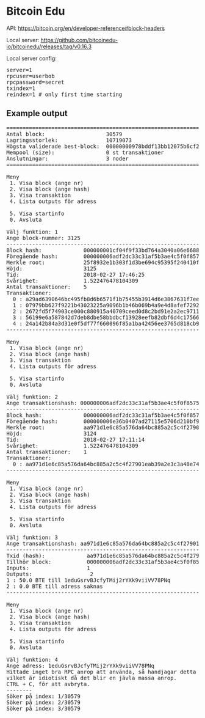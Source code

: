 # Bitcoin Edu

API: https://bitcoin.org/en/developer-reference#block-headers

Local server: https://github.com/bitcoinedu-io/bitcoinedu/releases/tag/v0.16.3

Local server config:
<pre>
server=1
rpcuser=userbob
rpcpassword=secret
txindex=1
reindex=1 # only first time starting
</pre>
## Example output
<pre>
====================================================================================================
Antal block:                   30579
Lagringsstorlek:               10719073
Högsta validerade best-block:  00000000978bddf13bb12075b6cf2fa895a8911b773c0a6665f2d049cd6fb5b8
Mempool (size):                0 st transaktioner
Anslutningar:                  3 noder
====================================================================================================

Meny
 1. Visa block (ange nr)
 2. Visa block (ange hash)
 3. Visa transaktion
 4. Lista outputs för adress

 5. Visa startinfo
 0. Avsluta

Välj funktion: 1
Ange block-nummer: 3125
----------------------------------------------------------------------------------------------------
Block hash:             000000001cf04f9f33bd764a3040a06e6688094bac6ec2f173c74c576ef47b4f
Föregående hash:        000000006adf2dc33c31af5b3ae4c5f0f85755ea88f12c2854504c52fb7b879f
Merkle root:            25f8932e1b303f1d3be694c95395f240410f04e9884253732b4f411e0b3ae363
Höjd:                   3125
Tid:                    2018-02-27 17:46:25
Svårighet:              1.522476478104309
Antal transaktioner:    5
Transaktioner:
  0 : a29ad6390646bc495fb8d6b6571f1b75455b3914d6e3867631f7eee95097ed50
  1 : 07979bb627f9221b43023225a9096b1b46b069b4a9e4d8afef7292db90d9e05e
  2 : 2672fd5f74903ce000c880915a40709ceed0d8c2bd91e2a2ec9711d799eec01d
  3 : 56199e6a587842d7deb8dbe58bbdbcf13928eefb82dbf6d4c175663f6afd8588
  4 : 24a142b84a3d31e0f5df77f660096f85a1ba42456ee3765d818cb999dbeb6235
----------------------------------------------------------------------------------------------------

Meny
 1. Visa block (ange nr)
 2. Visa block (ange hash)
 3. Visa transaktion
 4. Lista outputs för adress

 5. Visa startinfo
 0. Avsluta

Välj funktion: 2
Ange transaktionshash: 000000006adf2dc33c31af5b3ae4c5f0f85755ea88f12c2854504c52fb7b879f
----------------------------------------------------------------------------------------------------
Block hash:             000000006adf2dc33c31af5b3ae4c5f0f85755ea88f12c2854504c52fb7b879f
Föregående hash:        000000006e36b0407ad27115e5706d210bf913cf5745ae51ad36d0471ff82e1c
Merkle root:            aa971d1e6c85a576da64bc885a2c5c4f27901eab39a2e3c3a48e744290c5b87a
Höjd:                   3124
Tid:                    2018-02-27 17:11:14
Svårighet:              1.522476478104309
Antal transaktioner:    1
Transaktioner:
  0 : aa971d1e6c85a576da64bc885a2c5c4f27901eab39a2e3c3a48e744290c5b87a
----------------------------------------------------------------------------------------------------

Meny
 1. Visa block (ange nr)
 2. Visa block (ange hash)
 3. Visa transaktion
 4. Lista outputs för adress

 5. Visa startinfo
 0. Avsluta

Välj funktion: 3
Ange transaktionshash: aa971d1e6c85a576da64bc885a2c5c4f27901eab39a2e3c3a48e744290c5b87a
----------------------------------------------------------------------------------------------------
Txid (hash):             aa971d1e6c85a576da64bc885a2c5c4f27901eab39a2e3c3a48e744290c5b87a
Tillhör block:           000000006adf2dc33c31af5b3ae4c5f0f85755ea88f12c2854504c52fb7b879f
Inputs:                  1
Outputs:                  2
1 : 50.0 BTE till 1eduGsrvBJcfyTMij2rYXk9viiVV78PNq
2 : 0.0 BTE till adress saknas
----------------------------------------------------------------------------------------------------

Meny
 1. Visa block (ange nr)
 2. Visa block (ange hash)
 3. Visa transaktion
 4. Lista outputs för adress

 5. Visa startinfo
 0. Avsluta

Välj funktion: 4
Ange adress: 1eduGsrvBJcfyTMij2rYXk9viiVV78PNq
Hittade inget bra RPC anrop att använda, så handjagar detta på klientsidan, 
vilket är idiotiskt då det blir en jävla massa anrop.
CTRL + C, för att avbryta.
--------
Söker på index: 1/30579
Söker på index: 2/30579
Söker på index: 3/30579
</pre>

